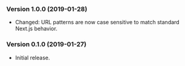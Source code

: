 ### Version 1.0.0 (2019-01-28)

- Changed: URL patterns are now case sensitive to match standard Next.js
  behavior.

### Version 0.1.0 (2019-01-27)

- Initial release.
